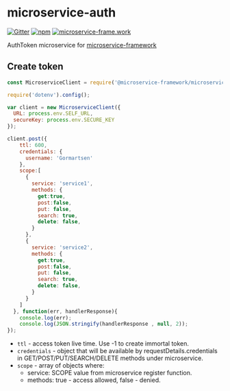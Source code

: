 # microservice-auth

[![Gitter](https://img.shields.io/gitter/room/microservice-framework/chat.svg?style=flat-square)](https://gitter.im/microservice-framework/chat)
[![npm](https://img.shields.io/npm/dt/@microservice-framework/microservice-auth.svg?style=flat-square)](https://www.npmjs.com/~microservice-framework)
[![microservice-frame.work](https://img.shields.io/badge/online%20docs-200-green.svg?style=flat-square)](http://microservice-frame.work)


AuthToken microservice for [microservice-framework](https://www.npmjs.com/~microservice-framework)


## Create token

```js
const MicroserviceClient = require('@microservice-framework/microservice-client');

require('dotenv').config();

var client = new MicroserviceClient({
  URL: process.env.SELF_URL,
  secureKey: process.env.SECURE_KEY
});

client.post({
    ttl: 600,
    credentials: {
      username: 'Gormartsen'
    },
    scope:[
      {
        service: 'service1',
        methods: {
          get:true,
          post:false,
          put: false,
          search: true,
          delete: false,
        }
      },
      {
        service: 'service2',
        methods: {
          get:true,
          post:false,
          put: false,
          search: true,
          delete: false,
        }
      }
    ]
  }, function(err, handlerResponse){
    console.log(err);
    console.log(JSON.stringify(handlerResponse , null, 2));
});

```

 - `ttl` - access token live time. Use -1 to create immortal token.
 - `credentials` - object that will be available by requestDetails.credentials in GET/POST/PUT/SEARCH/DELETE methods under microservice.
 - `scope` - array of objects where:
   - service: SCOPE value from microservice register function.
   - methods: true - access allowed, false - denied.
